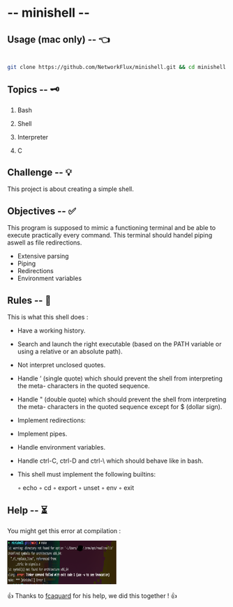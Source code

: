 # -- minishell --

  

## Usage (mac only) -- 👈

  

```bash

git clone https://github.com/NetworkFlux/minishell.git && cd minishell && make && ./minishell

```

  

## Topics -- 🗝

  

1. Bash

  

2. Shell

  

3. Interpreter

  

4. C

  

  

## Challenge -- 💡

  

  

This project is about creating a simple shell.

  

  

## Objectives -- ✅

  

  

This program is supposed to mimic a functioning terminal and be able to execute practically every command. This terminal should handel piping aswell as file redirections.

- Extensive parsing
- Piping
- Redirections
- Environment variables
  
  

## Rules -- 🚨

  

This is what this shell does :
 
-   Have a working history.
-   Search and launch the right executable (based on the PATH variable or using a relative or an absolute path).
-   Not interpret unclosed quotes.
-   Handle ’ (single quote) which should prevent the shell from interpreting the meta- characters in the quoted sequence.
-   Handle " (double quote) which should prevent the shell from interpreting the meta- characters in the quoted sequence except for $ (dollar sign).
-  Implement redirections:
-   Implement pipes.
-   Handle environment variables.
-   Handle ctrl-C, ctrl-D and ctrl-\ which should behave like in bash.
-   This shell must implement the following builtins:

    ◦ echo
    ◦ cd
    ◦ export 
    ◦ unset
    ◦ env
    ◦ exit
  

## Help -- ⏳

You might get this error at compilation :

<img src="https://github.com/NetworkFlux/minishell/blob/main/imgs/compile_error.png" width="250" height="100">

👍 Thanks to [fcaquard](https://github.com/fqrd "fcaquard GitHub") for his help, we did this together ! 👍